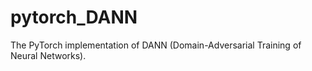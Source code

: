 # pytorch_DANN
The PyTorch implementation of DANN (Domain-Adversarial Training of Neural Networks).
